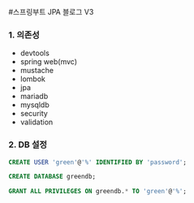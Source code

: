#스프링부트 JPA 블로그 V3

### 1. 의존성
- devtools
- spring web(mvc)
- mustache
- lombok
- jpa
- mariadb
- mysqldb
- security
- validation

### 2. DB 설정
``` sql
CREATE USER 'green'@'%' IDENTIFIED BY 'password';

CREATE DATABASE greendb;

GRANT ALL PRIVILEGES ON greendb.* TO 'green'@'%';
```
